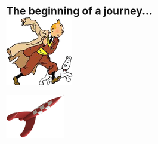 # The beginning of a journey... ![tintin](images/tintin.png)


![rocket](images/tintin-rocket-xs.png)
